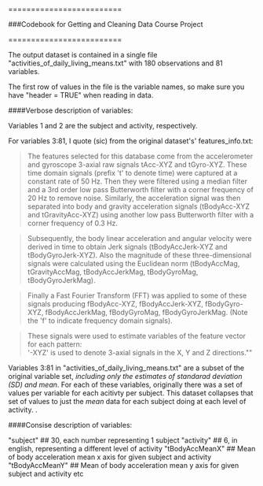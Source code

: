 =========================

###Codebook for Getting and Cleaning Data Course Project

=========================

The output dataset is contained in a single file "activities_of_daily_living_means.txt" with 180 observations and 81 variables.

The first row of values in the file is the variable names, so make sure you have "header = TRUE" when reading in data.

####Verbose description of variables: 

Variables 1 and 2 are the subject and activity, respectively.

For variables 3:81, I quote (sic) from the original dataset's' features_info.txt: 
> The features selected for this database come from the accelerometer and gyroscope 3-axial raw signals tAcc-XYZ and tGyro-XYZ. These time domain signals (prefix 't' to denote time) were captured at a constant rate of 50 Hz. Then they were filtered using a median filter and a 3rd order low pass Butterworth filter with a corner frequency of 20 Hz to remove noise. Similarly, the acceleration signal was then separated into body and gravity acceleration signals (tBodyAcc-XYZ and tGravityAcc-XYZ) using another low pass Butterworth filter with a corner frequency of 0.3 Hz. 

> Subsequently, the body linear acceleration and angular velocity were derived in time to obtain Jerk signals (tBodyAccJerk-XYZ and tBodyGyroJerk-XYZ). Also the magnitude of these three-dimensional signals were calculated using the Euclidean norm (tBodyAccMag, tGravityAccMag, tBodyAccJerkMag, tBodyGyroMag, tBodyGyroJerkMag). 

> Finally a Fast Fourier Transform (FFT) was applied to some of these signals producing fBodyAcc-XYZ, fBodyAccJerk-XYZ, fBodyGyro-XYZ, fBodyAccJerkMag, fBodyGyroMag, fBodyGyroJerkMag. (Note the 'f' to indicate frequency domain signals). 

> These signals were used to estimate variables of the feature vector for each pattern:  
'-XYZ' is used to denote 3-axial signals in the X, Y and Z directions.""

Variables 3:81 in "activities_of_daily_living_means.txt" are a subset of the original variable set, *including only the estimates of standarad deviation (SD) and mean*. For each of these variables, originally there was a set of values per variable for each acitivty per subject. This dataset collapses that set of values to just the *mean* data for each subject doing at each level of activity. .

####Consise description of variables:

"subject" ## 30, each number representing 1 subject 
"activity" ## 6, in english, representing a different level of activity
"tBodyAccMeanX" ## Mean of body acceleration mean x axis for given subject and activity
"tBodyAccMeanY" ## Mean of body acceleration mean y axis for given subject and activity
etc
